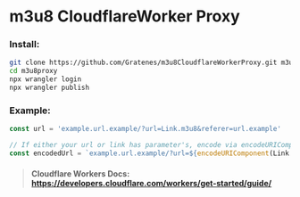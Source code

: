# m3u8 CloudflareWorker Proxy

### Install:
```bash
git clone https://github.com/Gratenes/m3u8CloudflareWorkerProxy.git m3u8proxy
cd m3u8proxy
npx wrangler login
npx wrangler publish
```


### Example:
```js
const url = 'example.url.example/?url=Link.m3u8&referer=url.example'

// If either your url or link has parameter's, encode via encodeURIComponent(link)
const encodedUrl = `example.url.example/?url=${encodeURIComponent(Link.m3u8)}&referer=${encodeURIComponent(url.example)}`
```

> #### Cloudflare Workers Docs: https://developers.cloudflare.com/workers/get-started/guide/
